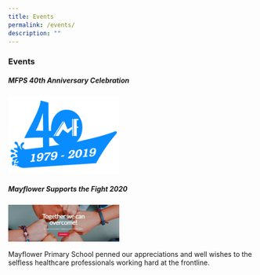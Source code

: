 ```yaml
---
title: Events
permalink: /events/
description: ""
---
```

### **Events**

##### **MFPS 40th Anniversary Celebration**

<p><a href="https://staging.dumgjq4ikmf5k.amplifyapp.com/events/40th-anniversary/">
<img style="width:45%" src="/images/anniversary1.jpg">
</a></p>

##### **Mayflower Supports the Fight 2020**

<p><a href="https://staging.dumgjq4ikmf5k.amplifyapp.com/achievements/mfps-in-the-news/">
<img style="width:45%" src="/images/events1.jpg">
</a></p>

Mayflower Primary School penned our appreciations and well wishes to the selfless healthcare professionals working hard at the frontline.